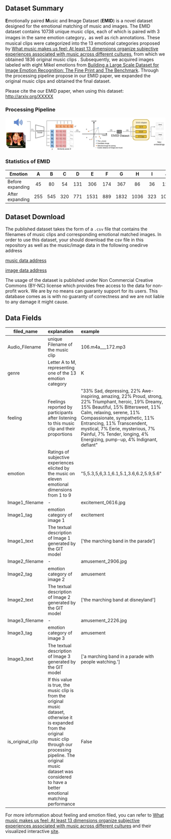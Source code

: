 ## Dataset Summary

**E**motionally paired **M**usic and **I**mage Dataset (**EMID**) is a novel dataset designed for the emotional matching of music and images. The EMID dataset contains 10738 unique music clips, each of which is paired with 3 images in the same emotion category，as well as rich annotations. These musical clips were categorized into the 13 emotional categories proposed by [What music makes us feel: At least 13 dimensions organize subjective experiences associated with music across different cultures](https://pnas.org/doi/full/10.1073/pnas.1910704117), from which we obtained  1836 original music clips . Subsequently, we acquired images labeled with eight Mikel emotions from [Building a Large Scale Dataset for Image Emotion Recognition: The Fine Print and The Benchmark](http://arxiv.org/abs/1605.02677). Through the processing pipeline propose  in our EMID paper, we expanded the original music clips and obtained the final dataset.

Please cite the our EMID paper, when using this dataset: http://arxiv.org/XXXXX

### Processing Pipeline

![pipeline](./pipeline.jpg)

### Statistics of EMID

| Emotion          |  A   |  B   |  C   |  D   |  E   |  F   |  G   |  H   |  I   |  J   |  K   |  L   |  M   | Total |
| ---------------- | :--: | :--: | :--: | :--: | :--: | :--: | :--: | :--: | :--: | :--: | :--: | :--: | :--: | :---: |
| Before expanding |  45  |  80  |  54  | 131  | 306  | 174  | 367  |  86  |  36  | 124  | 129  | 105  | 199  | 1836  |
| After expanding  | 255  | 545  | 320  | 771  | 1531 | 889  | 1832 | 1036 | 323  | 1014 | 799  | 484  | 939  | 10738 |

## Dataset Download

The published dataset takes the form of a `.csv` file that contains the filenames of music clips and corresponding emotional matched images. In order to use this dataset, your should download the csv file in this repository  as well as the music/image data in the following onedirve address

[music data address](https://1drv.ms/u/s!AqPSEQiEauC1jBSuIYXsnOFlxwJm?e=0EODxr)

[image data address](https://onedrive.live.com/?cid=ab6522e29f6ed9a0&id=AB6522E29F6ED9A0%21101730&authkey=!AH57YMUbsP-qNls)

The usage of the dataset is published under Non Commercial Creative Commons (BY-NC) license which provides free access to the data for non-profit work. We are by no means can guaranty support for its users. This database comes as is with no guaranty of correctness and we are not liable to any damage it might cause. 



## Data Fields

| filed_name       | explanation                                                  | example                                                      |
| ---------------- | :----------------------------------------------------------- | :----------------------------------------------------------- |
| Audio_Filename   | unique Filename of the music clip                            | 106.m4a___172.mp3                                            |
| genre            | Letter A to M, representing one of the 13 emotion category   | K                                                            |
| feeling          | Feelings reported by participants after listening to this music clip and their  proportions | "33% Sad, depressing, 22% Awe-inspiring, amazing, 22% Proud, strong, 22% Triumphant, heroic, 19% Dreamy, 15% Beautiful, 15% Bittersweet, 11% Calm, relaxing, serene, 11% Compassionate, sympathetic, 11% Entrancing, 11% Transcendent, mystical, 7% Eerie, mysterious, 7% Painful, 7% Tender, longing, 4% Energizing, pump-up, 4% Indignant, defiant" |
| emotion          | Ratings of  subjective experiences elicited by the music on eleven emotional dimensions from 1 to 9 | "5,5.3,5,6,3.1,6.1,5.1,3.6,6.2,5.9,5.6"                      |
| Image1_filename  | -                                                            | excitement_0616.jpg                                          |
| Image1_tag       | emotion category of image 1                                  | excitement                                                   |
| Image1_text      | The textual description of Image 1 generated by the GIT model | ['the marching band in the parade']                          |
| Image2_filename  | -                                                            | amusement_2906.jpg                                           |
| Image2_tag       | emotion category of image 2                                  | amusement                                                    |
| Image2_text      | The textual description of Image 2 generated by the GIT model | ['the marching band at disneyland']                          |
| Image3_filename  | -                                                            | amusement_2226.jpg                                           |
| Image3_tag       | emotion category of image 3                                  | amusement                                                    |
| Image3_text      | The textual description of Image 3 generated by the GIT model | ['a marching band in a parade with people watching.']        |
| is_original_clip | If this value is true, the music clip is from the original music dataset, otherwise it is expanded from the original music clip through our processing pipeline. The original music dataset was considered to have a better emotional matching performance | False                                                        |

For more information about feeling and emotion filed, you can refer to  [What music makes us feel: At least 13 dimensions organize subjective experiences associated with music across different cultures](https://pnas.org/doi/full/10.1073/pnas.1910704117) and their visualized interactive [site](https://www.ocf.berkeley.edu/~acowen/music.html#).

